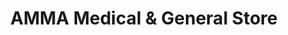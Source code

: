 ---
title: "AMMA Medical & General Store"
url: /karachi/amma-medical-and-general-store/
shop: general
---